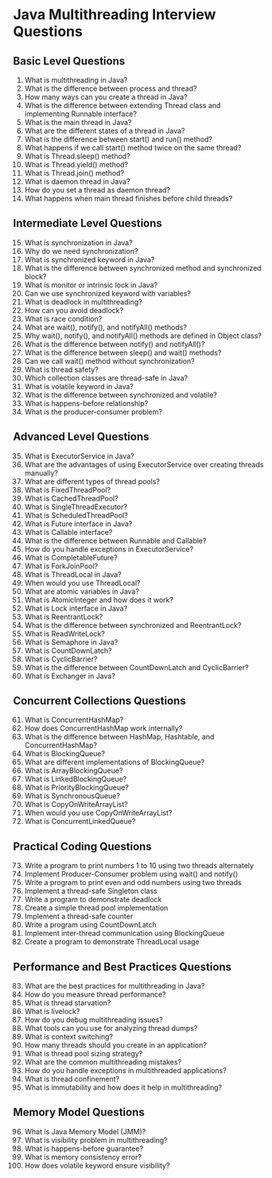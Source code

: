 # Java Multithreading Interview Questions

## Basic Level Questions

1. What is multithreading in Java?
2. What is the difference between process and thread?
3. How many ways can you create a thread in Java?
4. What is the difference between extending Thread class and implementing Runnable interface?
5. What is the main thread in Java?
6. What are the different states of a thread in Java?
7. What is the difference between start() and run() method?
8. What happens if we call start() method twice on the same thread?
9. What is Thread.sleep() method?
10. What is Thread.yield() method?
11. What is Thread.join() method?
12. What is daemon thread in Java?
13. How do you set a thread as daemon thread?
14. What happens when main thread finishes before child threads?

## Intermediate Level Questions

15. What is synchronization in Java?
16. Why do we need synchronization?
17. What is synchronized keyword in Java?
18. What is the difference between synchronized method and synchronized block?
19. What is monitor or intrinsic lock in Java?
20. Can we use synchronized keyword with variables?
21. What is deadlock in multithreading?
22. How can you avoid deadlock?
23. What is race condition?
24. What are wait(), notify(), and notifyAll() methods?
25. Why wait(), notify(), and notifyAll() methods are defined in Object class?
26. What is the difference between notify() and notifyAll()?
27. What is the difference between sleep() and wait() methods?
28. Can we call wait() method without synchronization?
29. What is thread safety?
30. Which collection classes are thread-safe in Java?
31. What is volatile keyword in Java?
32. What is the difference between synchronized and volatile?
33. What is happens-before relationship?
34. What is the producer-consumer problem?

## Advanced Level Questions

35. What is ExecutorService in Java?
36. What are the advantages of using ExecutorService over creating threads manually?
37. What are different types of thread pools?
38. What is FixedThreadPool?
39. What is CachedThreadPool?
40. What is SingleThreadExecutor?
41. What is ScheduledThreadPool?
42. What is Future interface in Java?
43. What is Callable interface?
44. What is the difference between Runnable and Callable?
45. How do you handle exceptions in ExecutorService?
46. What is CompletableFuture?
47. What is ForkJoinPool?
48. What is ThreadLocal in Java?
49. When would you use ThreadLocal?
50. What are atomic variables in Java?
51. What is AtomicInteger and how does it work?
52. What is Lock interface in Java?
53. What is ReentrantLock?
54. What is the difference between synchronized and ReentrantLock?
55. What is ReadWriteLock?
56. What is Semaphore in Java?
57. What is CountDownLatch?
58. What is CyclicBarrier?
59. What is the difference between CountDownLatch and CyclicBarrier?
60. What is Exchanger in Java?

## Concurrent Collections Questions

61. What is ConcurrentHashMap?
62. How does ConcurrentHashMap work internally?
63. What is the difference between HashMap, Hashtable, and ConcurrentHashMap?
64. What is BlockingQueue?
65. What are different implementations of BlockingQueue?
66. What is ArrayBlockingQueue?
67. What is LinkedBlockingQueue?
68. What is PriorityBlockingQueue?
69. What is SynchronousQueue?
70. What is CopyOnWriteArrayList?
71. When would you use CopyOnWriteArrayList?
72. What is ConcurrentLinkedQueue?

## Practical Coding Questions

73. Write a program to print numbers 1 to 10 using two threads alternately
74. Implement Producer-Consumer problem using wait() and notify()
75. Write a program to print even and odd numbers using two threads
76. Implement a thread-safe Singleton class
77. Write a program to demonstrate deadlock
78. Create a simple thread pool implementation
79. Implement a thread-safe counter
80. Write a program using CountDownLatch
81. Implement inter-thread communication using BlockingQueue
82. Create a program to demonstrate ThreadLocal usage

## Performance and Best Practices Questions

83. What are the best practices for multithreading in Java?
84. How do you measure thread performance?
85. What is thread starvation?
86. What is livelock?
87. How do you debug multithreading issues?
88. What tools can you use for analyzing thread dumps?
89. What is context switching?
90. How many threads should you create in an application?
91. What is thread pool sizing strategy?
92. What are the common multithreading mistakes?
93. How do you handle exceptions in multithreaded applications?
94. What is thread confinement?
95. What is immutability and how does it help in multithreading?

## Memory Model Questions

96. What is Java Memory Model (JMM)?
97. What is visibility problem in multithreading?
98. What is happens-before guarantee?
99. What is memory consistency error?
100. How does volatile keyword ensure visibility?
